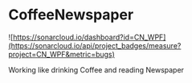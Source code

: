 # CoffeeNewspaper

![https://sonarcloud.io/dashboard?id=CN_WPF](https://sonarcloud.io/api/project_badges/measure?project=CN_WPF&metric=bugs)

Working like drinking Coffee and reading Newspaper
